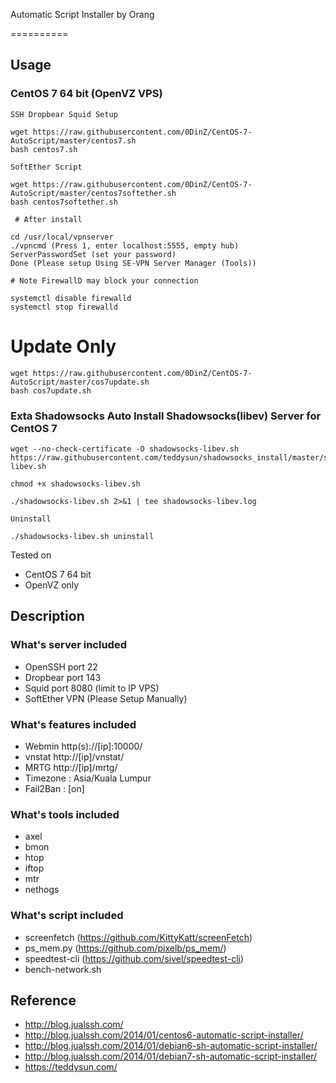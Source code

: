 Automatic Script Installer by Orang

==========

## Usage

### CentOS 7 64 bit (OpenVZ VPS)
```
SSH Dropbear Squid Setup

wget https://raw.githubusercontent.com/0DinZ/CentOS-7-AutoScript/master/centos7.sh
bash centos7.sh
```

```
SoftEther Script

wget https://raw.githubusercontent.com/0DinZ/CentOS-7-AutoScript/master/centos7softether.sh
bash centos7softether.sh

 # After install
 
cd /usr/local/vpnserver
./vpncmd (Press 1, enter localhost:5555, empty hub)
ServerPasswordSet (set your password)
Done (Please setup Using SE-VPN Server Manager (Tools))

# Note FirewallD may block your connection

systemctl disable firewalld
systemctl stop firewalld
```

# Update Only

```
wget https://raw.githubusercontent.com/0DinZ/CentOS-7-AutoScript/master/cos7update.sh 
bash cos7update.sh
```


### Exta Shadowsocks Auto Install Shadowsocks(libev) Server for CentOS 7

```
wget --no-check-certificate -O shadowsocks-libev.sh https://raw.githubusercontent.com/teddysun/shadowsocks_install/master/shadowsocks-libev.sh

chmod +x shadowsocks-libev.sh

./shadowsocks-libev.sh 2>&1 | tee shadowsocks-libev.log

Uninstall

./shadowsocks-libev.sh uninstall
```


Tested on
* CentOS 7 64 bit
* OpenVZ only

## Description

### What's server included
* OpenSSH port 22
* Dropbear port 143
* Squid port 8080 (limit to IP VPS)
* SoftEther VPN (Please Setup Manually)

### What's features included
* Webmin http(s)://[ip]:10000/
* vnstat http://[ip]/vnstat/
* MRTG http://[ip]/mrtg/
* Timezone : Asia/Kuala Lumpur
* Fail2Ban : [on]

### What's tools included
* axel
* bmon
* htop
* iftop
* mtr
* nethogs  

### What's script included
* screenfetch (https://github.com/KittyKatt/screenFetch)
* ps_mem.py (https://github.com/pixelb/ps_mem/)
* speedtest-cli (https://github.com/sivel/speedtest-cli)
* bench-network.sh

## Reference
* http://blog.jualssh.com/
* http://blog.jualssh.com/2014/01/centos6-automatic-script-installer/
* http://blog.jualssh.com/2014/01/debian6-sh-automatic-script-installer/
* http://blog.jualssh.com/2014/01/debian7-sh-automatic-script-installer/
* https://teddysun.com/


